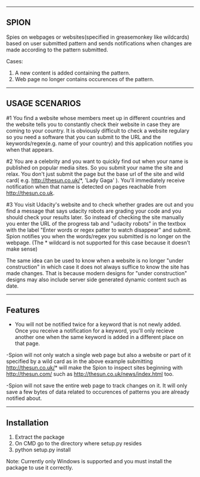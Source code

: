 -----
SPION
-----

Spies on webpages or websites(specified in greasemonkey like wildcards) based on user submitted pattern and sends notifications when changes are made according to the pattern submitted.

Cases:
1) A new content is added containing the pattern.
2) Web page no longer contains occurences of the pattern.

---------------
USAGE SCENARIOS
---------------


#1 You find a website whose members meet up in different countries and the website tells you to constantly check their website in case they are coming to your country. It is obviously difficult to check a website regulary so you need a software that you can submit to the URL and the keywords/regex(e.g. name of your country) and this application notifies you when that appears.

#2 You are a celebrity and you want to quickly find out when your name is published on popular media sites. So you submit your name the site and relax. You don't just submit the page but the base url of the site and wild card( e.g. http://thesun.co.uk/*, 'Lady Gaga' ). You'll immediately receive notification when that name is detected on pages reachable from http://thesun.co.uk.

#3 You visit Udacity's website and to check whether grades are out and you find a message that says udacity robots are grading your code and you should check your results later. So instead of checking the site manually you enter the URL of the progress tab and "udacity robots" in the textbox with the label "Enter words or regex patter to watch disappear" and submit. Spion notifies you when the words/regex you submitted is no longer on the webpage. (The * wildcard is not supported for this case because it doesn't make sense)

The same idea can be used to know when a website is no longer "under construction" in which case it does not always suffice to know the site has made changes. That is because modern designs for "under construction" designs may also include server side generated dynamic content such as date.

--------
Features
--------


- You will not be notified twice for a keyword that is not newly added. Once you receive a notification for a keyword, you'll only recieve another one when the same keyword is added in a different place on that page.

-Spion will not only watch a single web page but also a website or part of it specified by a wild card as in the above example submitting http://thesun.co.uk/* will make the Spion to inspect sites beginning with http://thesun.com/ such as http://thesun.co.uk/news/index.html too.

-Spion will not save the entire web page to track changes on it. It will only save a few bytes of data related to occurences of patterns you are already notified about.

------------
Installation
------------

1) Extract the package
2) On CMD go to the directory where setup.py resides
3) python setup.py install

Note: Currently only Windows is supported and you must install the package to use it correctly.
